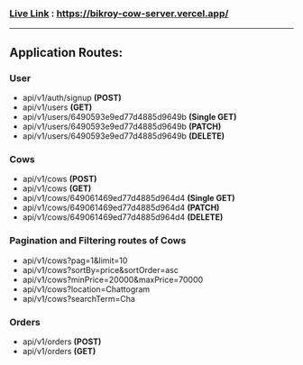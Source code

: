 ### [Live Link](https://bikroy-cow-server.vercel.app/) : https://bikroy-cow-server.vercel.app/

---

## Application Routes:

### User

- api/v1/auth/signup **(POST)**
- api/v1/users **(GET)**
- api/v1/users/6490593e9ed77d4885d9649b **(Single GET)**
- api/v1/users/6490593e9ed77d4885d9649b **(PATCH)**
- api/v1/users/6490593e9ed77d4885d9649b **(DELETE)**

### Cows

- api/v1/cows **(POST)**
- api/v1/cows **(GET)**
- api/v1/cows/649061469ed77d4885d964d4 **(Single GET)**
- api/v1/cows/649061469ed77d4885d964d4 **(PATCH)**
- api/v1/cows/649061469ed77d4885d964d4 **(DELETE)**

### Pagination and Filtering routes of Cows

- api/v1/cows?pag=1&limit=10
- api/v1/cows?sortBy=price&sortOrder=asc
- api/v1/cows?minPrice=20000&maxPrice=70000
- api/v1/cows?location=Chattogram
- api/v1/cows?searchTerm=Cha

### Orders

- api/v1/orders **(POST)**
- api/v1/orders **(GET)**
